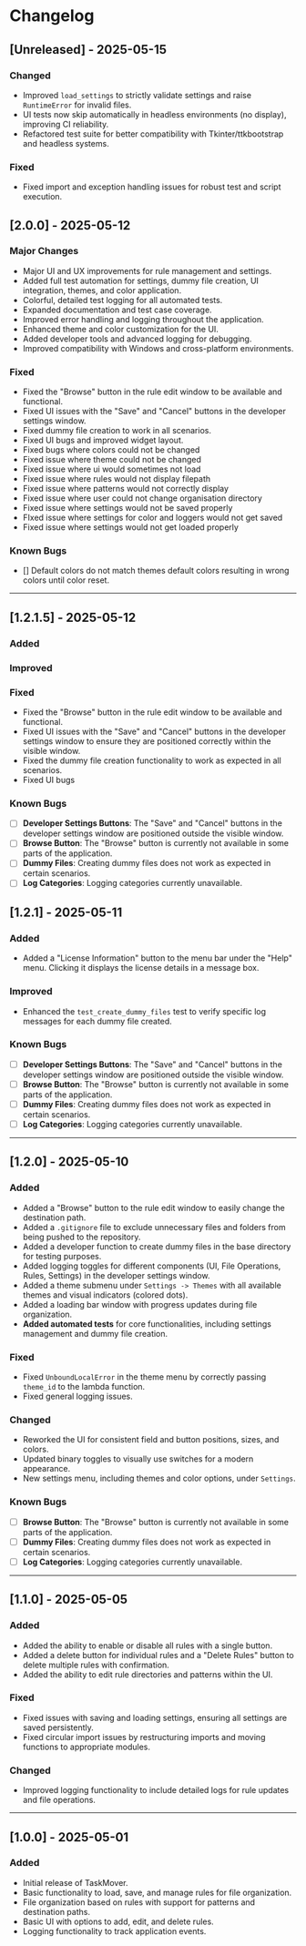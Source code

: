 # Changelog

## [Unreleased] - 2025-05-15

### Changed

- Improved `load_settings` to strictly validate settings and raise `RuntimeError` for invalid files.
- UI tests now skip automatically in headless environments (no display), improving CI reliability.
- Refactored test suite for better compatibility with Tkinter/ttkbootstrap and headless systems.

### Fixed

- Fixed import and exception handling issues for robust test and script execution.

## [2.0.0] - 2025-05-12

### Major Changes

- Major UI and UX improvements for rule management and settings.
- Added full test automation for settings, dummy file creation, UI integration, themes, and color application.
- Colorful, detailed test logging for all automated tests.
- Expanded documentation and test case coverage.
- Improved error handling and logging throughout the application.
- Enhanced theme and color customization for the UI.
- Added developer tools and advanced logging for debugging.
- Improved compatibility with Windows and cross-platform environments.

### Fixed

- Fixed the "Browse" button in the rule edit window to be available and functional.
- Fixed UI issues with the "Save" and "Cancel" buttons in the developer settings window.
- Fixed dummy file creation to work in all scenarios.
- Fixed UI bugs and improved widget layout.
- Fixed bugs where colors could not be changed
- Fixed issue where theme could not be changed
- Fixed issue where ui would sometimes not load
- Fixed issue where rules would not display filepath
- Fixed issue where patterns would not correctly display
- Fixed issue where user could not change organisation directory
- Fixed issue where settings would not be saved properly
- FIxed issue where settings for color  and loggers would not get saved
- Fixed issue where settings would not get loaded properly

### Known Bugs

- [] Default colors do not match themes default colors resulting in wrong colors until
     color reset.

---

## [1.2.1.5] - 2025-05-12

### Added

### Improved

### Fixed

- Fixed the "Browse" button in the rule edit window to be available and functional.
- Fixed UI issues with the "Save" and "Cancel" buttons in the developer settings window to ensure they are positioned correctly within the visible window.
- Fixed the dummy file creation functionality to work as expected in all scenarios.
- Fixed UI bugs

### Known Bugs

- [ ] **Developer Settings Buttons**: The "Save" and "Cancel" buttons in the developer settings window are positioned outside the visible window.
- [ ] **Browse Button**: The "Browse" button is currently not available in some parts of the application.
- [ ] **Dummy Files**: Creating dummy files does not work as expected in certain scenarios.
- [ ] **Log Categories**: Logging categories currently unavailable.

## [1.2.1] - 2025-05-11

### Added

- Added a "License Information" button to the menu bar under the "Help" menu. Clicking it displays the license details in a message box.

### Improved

- Enhanced the `test_create_dummy_files` test to verify specific log messages for each dummy file created.

### Known Bugs

- [ ] **Developer Settings Buttons**: The "Save" and "Cancel" buttons in the developer settings window are positioned outside the visible window.
- [ ] **Browse Button**: The "Browse" button is currently not available in some parts of the application.
- [ ] **Dummy Files**: Creating dummy files does not work as expected in certain scenarios.
- [ ] **Log Categories**: Logging categories currently unavailable.

---

## [1.2.0] - 2025-05-10

### Added

- Added a "Browse" button to the rule edit window to easily change the destination path.
- Added a `.gitignore` file to exclude unnecessary files and folders from being pushed to the repository.
- Added a developer function to create dummy files in the base directory for testing purposes.
- Added logging toggles for different components (UI, File Operations, Rules, Settings) in the developer settings window.
- Added a theme submenu under `Settings -> Themes` with all available themes and visual indicators (colored dots).
- Added a loading bar window with progress updates during file organization.
- **Added automated tests** for core functionalities, including settings management and dummy file creation.

### Fixed

- Fixed `UnboundLocalError` in the theme menu by correctly passing `theme_id` to the lambda function.
- Fixed general logging issues.

### Changed

- Reworked the UI for consistent field and button positions, sizes, and colors.
- Updated binary toggles to visually use switches for a modern appearance.
- New settings menu, including themes and color options, under `Settings`.

### Known Bugs

- [ ] **Browse Button**: The "Browse" button is currently not available in some parts of the application.
- [ ] **Dummy Files**: Creating dummy files does not work as expected in certain scenarios.
- [ ] **Log Categories**: Logging categories currently unavailable.

---

## [1.1.0] - 2025-05-05

### Added

- Added the ability to enable or disable all rules with a single button.
- Added a delete button for individual rules and a "Delete Rules" button to delete multiple rules with confirmation.
- Added the ability to edit rule directories and patterns within the UI.

### Fixed

- Fixed issues with saving and loading settings, ensuring all settings are saved persistently.
- Fixed circular import issues by restructuring imports and moving functions to appropriate modules.

### Changed

- Improved logging functionality to include detailed logs for rule updates and file operations.

---

## [1.0.0] - 2025-05-01

### Added

- Initial release of TaskMover.
- Basic functionality to load, save, and manage rules for file organization.
- File organization based on rules with support for patterns and destination paths.
- Basic UI with options to add, edit, and delete rules.
- Logging functionality to track application events.

